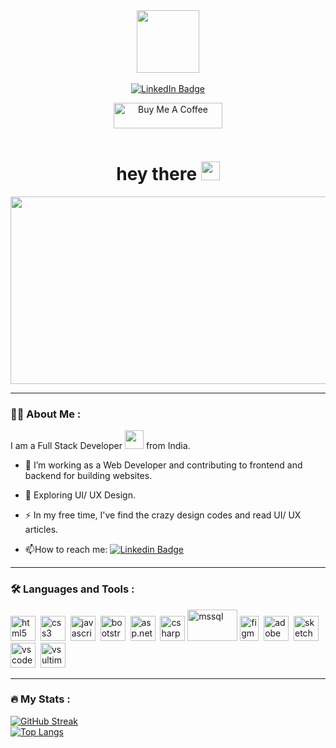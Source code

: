 <div id="header" align="center">
  <img src="https://media.giphy.com/media/v1.Y2lkPTc5MGI3NjExZjgyYTYzODZlNTRjN2UyOTg3ZjQ5Njg3MTA0MmIyNWI2ZDYyNDRmZiZlcD12MV9pbnRlcm5hbF9naWZzX2dpZklkJmN0PXM/M9gbBd9nbDrOTu1Mqx/giphy.gif" width="100"/>
</div>
<br />
<div id="badges" align="center">
  <a href="https://www.linkedin.com/in/timir-bhingradiya-b130a6218/">
    <img src="https://img.shields.io/badge/LinkedIn-blue?style=for-the-badge&logo=linkedin&logoColor=white" alt="LinkedIn Badge"/>
  </a>
  <br />
  <p align="center">
  <a href="https://www.buymeacoffee.com/timirbhingO" target="_blank"><img src="https://cdn.buymeacoffee.com/buttons/default-orange.png" alt="Buy Me A Coffee" height="41" width="174"></a>
  </p>
  <img src="https://komarev.com/ghpvc/?username=TTimir&style=flat-square&color=blue" alt=""/>
</div>
<h1 align="center">
  hey there
  <img src="https://media.giphy.com/media/hvRJCLFzcasrR4ia7z/giphy.gif" width="30px"/>
</h1>
<div align="center">
  <img src="https://media.giphy.com/media/dWesBcTLavkZuG35MI/giphy.gif" width="600" height="300"/>
</div>

---

### :man_technologist: About Me :
I am a Full Stack Developer <img src="https://media.giphy.com/media/WUlplcMpOCEmTGBtBW/giphy.gif" width="30"> from India.

- :telescope: I’m working as a Web Developer and contributing to frontend and backend for building websites.

- :seedling: Exploring UI/ UX Design.

- :zap: In my free time, I've find the crazy design codes and read UI/ UX articles.

- :mailbox:How to reach me: [![Linkedin Badge](https://img.shields.io/badge/-timirbhingradiya-blue?style=flat&logo=Linkedin&logoColor=white)](https://www.linkedin.com/in/timir-bhingradiya-b130a6218)

---

### :hammer_and_wrench: Languages and Tools :
<div>
  <img src="https://upload.wikimedia.org/wikipedia/commons/6/61/HTML5_logo_and_wordmark.svg" alt="html5" width="40" height="40"/>&nbsp;
  <img src="https://upload.wikimedia.org/wikipedia/commons/d/d5/CSS3_logo_and_wordmark.svg" alt="css3" width="40" height="40"/>&nbsp;
  <img src="https://upload.wikimedia.org/wikipedia/commons/3/3b/Javascript_Logo.png" alt="javascript" width="40" height="40"/>&nbsp;
  <img src="https://d29fhpw069ctt2.cloudfront.net/icon/image/38839/preview.svg" alt="bootstrap" width="40" height="40"/>&nbsp;
  <img src="https://www.prchecker.info/free-icons/64x64/asp_net_64_px.png" alt="asp.net" width="40" height="40"/>&nbsp;
  <img src="https://cdn.icon-icons.com/icons2/2415/PNG/512/csharp_original_logo_icon_146578.png" alt="csharp" width="40" height="40"/>
  <img src="https://teorema-rd.com/storage/2020/05/microsoft-SQL-server-logo.jpg" alt="mssql" width="80" height="50"/>
  <img src="https://upload.wikimedia.org/wikipedia/commons/3/33/Figma-logo.svg" alt="figma" width="30" height="40"/>&nbsp;
  <img src="https://upload.wikimedia.org/wikipedia/commons/c/c2/Adobe_XD_CC_icon.svg" alt="adobe xd" width="40" height="40"/>&nbsp;
  <img src="https://upload.wikimedia.org/wikipedia/commons/5/59/Sketch_Logo.svg" alt="sketch" width="40" height="40"/>&nbsp;
  <img src="https://upload.wikimedia.org/wikipedia/commons/9/9a/Visual_Studio_Code_1.35_icon.svg" alt="vs code" width="40" height="40"/>&nbsp;
  <img src="https://upload.wikimedia.org/wikipedia/commons/thumb/2/2c/Visual_Studio_Icon_2022.svg/1024px-Visual_Studio_Icon_2022.svg.png" alt="vs ultimate" width="40" height="40"/>&nbsp;
</div>

---

### :fire: My Stats :
[![GitHub Streak](https://streak-stats.demolab.com?user=TTimir&theme=vision-friendly-dark)](https://git.io/streak-stats)
<br />
[![Top Langs](https://github-readme-stats.vercel.app/api/top-langs/?username=TTimir&layout=compact&theme=vision-friendly-dark)](https://github.com/anuraghazra/github-readme-stats)
